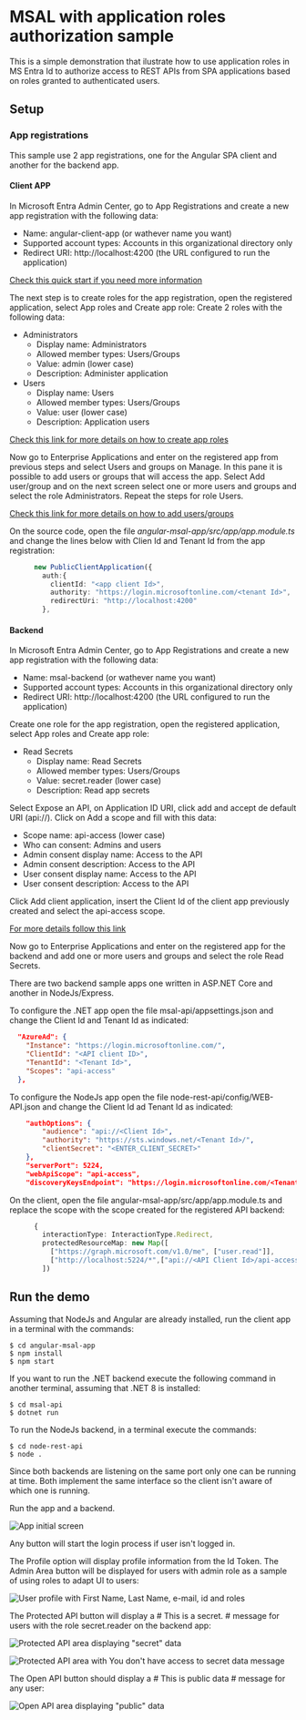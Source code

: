 # MSAL with application roles authorization sample

This is a simple demonstration that ilustrate how to use application roles in MS Entra Id to authorize access to REST APIs from SPA applications based on roles granted to authenticated users. 

## Setup

### App registrations

This sample use 2 app registrations, one for the Angular SPA client and another for the backend app. 

#### Client APP

In Microsoft Entra Admin Center, go to App Registrations and create a new app registration with the following data: 
* Name: angular-client-app (or wathever name you want)
* Supported account types: Accounts in this organizational directory only
* Redirect URI: http://localhost:4200 (the URL configured to run the application)

[Check this quick start if you need more information](https://learn.microsoft.com/en-us/entra/identity-platform/quickstart-single-page-app-angular-sign-in#register-the-application-and-record-identifiers)

The next step is to create roles for the app registration, open the registered application, select App roles and Create app role: 
Create 2 roles with the following data: 
* Administrators
  * Display name: Administrators
  * Allowed member types: Users/Groups
  * Value: admin (lower case)
  * Description: Administer application 
* Users
  * Display name: Users
  * Allowed member types: Users/Groups
  * Value: user (lower case)
  * Description: Application users

[Check this link for more details on how to create app roles](https://learn.microsoft.com/en-us/entra/identity-platform/howto-add-app-roles-in-apps#declare-roles-for-an-application)

Now go to Enterprise Applications and enter on the registered app from previous steps and select Users and groups on Manage. In this pane it is possible to add users or groups that will access the app. 
Select Add user/group and on the next screen select one or more users and groups and select the role Administrators. Repeat the steps for role Users. 

[Check this link for more details on how to add users/groups](https://learn.microsoft.com/en-us/entra/identity/enterprise-apps/assign-user-or-group-access-portal?pivots=portal)

On the source code, open the file *angular-msal-app/src/app/app.module.ts* and change the lines below with Clien Id and Tenant Id from the app registration:

``` typescript 
      new PublicClientApplication({
        auth:{
          clientId: "<app client Id>",
          authority: "https://login.microsoftonline.com/<tenant Id>",
          redirectUri: "http://localhost:4200"
        },
```

#### Backend

In Microsoft Entra Admin Center, go to App Registrations and create a new app registration with the following data: 
* Name: msal-backend (or wathever name you want)
* Supported account types: Accounts in this organizational directory only
* Redirect URI: http://localhost:4200 (the URL configured to run the application)

Create one role for the app registration, open the registered application, select App roles and Create app role: 
* Read Secrets
  * Display name: Read Secrets
  * Allowed member types: Users/Groups
  * Value: secret.reader (lower case)
  * Description: Read app secrets

Select Expose an API, on Application ID URI, click add and accept de default URI (api://<client Id>). 
Click on Add a scope and fill with this data: 
* Scope name: api-access (lower case)
* Who can consent: Admins and users
* Admin consent display name: Access to the API
* Admin consent description: Access to the API
* User consent display name: Access to the API
* User consent description: Access to the API

Click Add client application, insert the Client Id of the client app previously created and select the api-access scope. 

[For more details follow this link](https://learn.microsoft.com/en-us/entra/identity-platform/quickstart-configure-app-expose-web-apis)

Now go to Enterprise Applications and enter on the registered app for the backend and add one or more users and groups and select the role Read Secrets.

There are two backend sample apps one written in ASP.NET Core and another in NodeJs/Express. 

To configure the .NET app open the file msal-api/appsettings.json and change the Client Id and Tenant Id as indicated: 

```json
  "AzureAd": {
    "Instance": "https://login.microsoftonline.com/",
    "ClientId": "<API client ID>",
    "TenantId": "<Tenant Id>",
    "Scopes": "api-access"
  },
```

To configure the NodeJs app open the file node-rest-api/config/WEB-API.json and change the Client Id ad Tenant Id as indicated: 

```json
    "authOptions": {
        "audience": "api://<Client Id>",
        "authority": "https://sts.windows.net/<Tenant Id>/",
        "clientSecret": "<ENTER_CLIENT_SECRET>"
    },
    "serverPort": 5224,
    "webApiScope": "api-access",
    "discoveryKeysEndpoint": "https://login.microsoftonline.com/<Tenant Id>/discovery/v2.0/keys"
```

On the client, open the file angular-msal-app/src/app/app.module.ts and replace the scope with the scope created for the registered API backend: 

```typescript 
      {
        interactionType: InteractionType.Redirect,
        protectedResourceMap: new Map([
          ["https://graph.microsoft.com/v1.0/me", ["user.read"]],
          ["http://localhost:5224/*",["api://<API Client Id>/api-access"]],
        ])
```

## Run the demo

Assuming that NodeJs and Angular are already installed, run the client app in a terminal with the commands:

```console
$ cd angular-msal-app
$ npm install
$ npm start
```

If you want to run the .NET backend execute the following command in another terminal, assuming that .NET 8 is installed: 
```console
$ cd msal-api
$ dotnet run 
```

To run the NodeJs backend,  in a terminal execute the commands: 

```console
$ cd node-rest-api 
$ node . 
```

Since both backends are listening on the same port only one can be running at time. Both implement the same interface so the client isn't aware of which one is running. 

Run the app and a backend. 

![App initial screen](image.png)

Any button will start the login process if user isn't logged in. 

The Profile option will display profile information from the Id Token. The Admin Area button will be displayed for users with admin role as a sample of using roles to adapt UI to users: 

![User profile with First Name, Last Name, e-mail, id and roles](image-1.png)

The Protected API button will display a # This is a secret. # message for users with the role secret.reader on the backend app: 

![Protected API area displaying "secret" data](image-2.png) 

![Protected API area with You don't have access to secret data message](image-4.png)

The Open API button should display a # This is public data # message for any user: 

![Open API area displaying "public" data](image-3.png)

